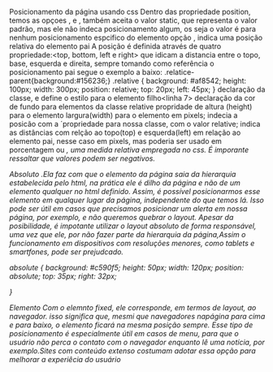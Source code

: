 Posicionamento da página usando css
Dentro das propriedade position, temos as opçoes <fixed>, <relative> e <abasolute>, também aceita o valor static, que representa o valor padrão, mas ele não indeca posicionamento algum, os seja o valor é para nenhum posicionamento espcifico do elemento
opção <relative>, indica uma posição relativa do elemento pai
A posição é definida através de quatro propriedade:<top, bottom, left e right> que idicam a distancia entre o topo, base, esquerda e direita, sempre tomando como referência o posicionamento pai segue o exemplo a baixo:
.relatice-parent{background:#156236;}
.relative {
    background: #af8542;
    height: 100px;
    width: 300px;
    position: relative;
    top: 20px;
    left: 45px;
}
<RELATIVE>
<linha6> declaração da classe, e define o estilo para o elemento filho<linha 7> declaração da cor de fundo para elementos da classe relative <linha8> propridade de altura (height)  para o elemento <linha9> largura(width) para o elemento em pixels; <linha10 > indecia a posicão com a ´propriedade <position> para nossa classe, com o valor relative; <linha11> indica as distâncias com relção ao topo(top) e esquerda(left) em relação ao elemento pai, nesse caso em pixels, mas poderia ser usado em porcentagem ou <em> , uma medida relativa empregada no css. É imporante ressaltar que valores podem ser negativos.   

<ABSOLUTE>
Absoluto <absolute >.Ela faz com que o elemento da página saia da hierarquia estabelecida pelo html, na prática ele é dilho da página e não de um elemento qualquer no html definido. Assim, é possível posicionarmos esse elemento em qualquer lugar da página, independente do que temos lá. Isso pode ser útil em casos que precisamos posicionar um alerta em nossa página, por exemplo, e não queremos quebrar o layout. Apesar da posibilidade, é impotante utilizar o layout absoluto de forma responsável, uma vez que ele, por não fazer parte da hierarquia da página,Assim o funcionamento em dispositivos com resoluções menores, como tablets e smartfones, pode ser prejudcado.

absolute {
    background: #c590f5;
    height: 50px;
    width: 120px;
    position: absolute;
    top: 35px;
    right: 32px;

}

Elemento <FIXED> Com o elemnto fixed, ele corresponde, em termos de layout, ao navegador. isso significa que, mesmi que navegadores napágina para cima e para baixo, o elemento ficará na mesma posição sempre. Esse tipo de posicionamento é especialmente útil em casos de menu, para que o usuário não perca o contato com o navegador enquanto lê uma notícia, por exemplo.Sites com conteúdo extenso costumam adotar essa opção para melhorar a experiêcia do usuário 

